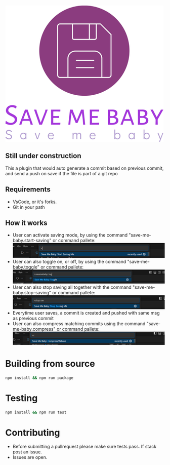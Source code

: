 ![save_me_logo](https://github.com/Borwe/save-me-baby/blob/main/img/logo-no-background.png)

## Still under construction

This a plugin that would auto generate a commit based on previous commit, and send a push on save if the file is part of a git repo



## Requirements

- VsCode, or it's forks.
- Git in your path

## How it works
- User can activate saving mode, by using the command "save-me-baby.start-saving" or command pallete:
![save_me_mode](https://github.com/Borwe/save-me-baby/blob/main/img/start_saving.png)
- User can also toggle on, or off, by using the command "save-me-baby.toggle" or command pallete:
![toggle_save_me_mode](https://github.com/Borwe/save-me-baby/blob/main/img/toggle_saving.png)
- User can also stop saving all together with the command "save-me-baby.stop-saving" or command pallete:
![stop_save_me_mode](https://github.com/Borwe/save-me-baby/blob/main/img/stop_saving.png)
- Everytime user saves, a commit is created and pushed with same msg as previous commit
- User can also compress matching commits using the command "save-me-baby.compress" or command pallete:
![compress_save_me_mode](https://github.com/Borwe/save-me-baby/blob/main/img/compress_saving.png)

# Building from source
```sh
npm install && npm run package
```

# Testing
```sh
npm install && npm run test
```

# Contributing
- Before submitting a pullrequest please make sure tests pass. If stack post an issue.
- Issues are open.